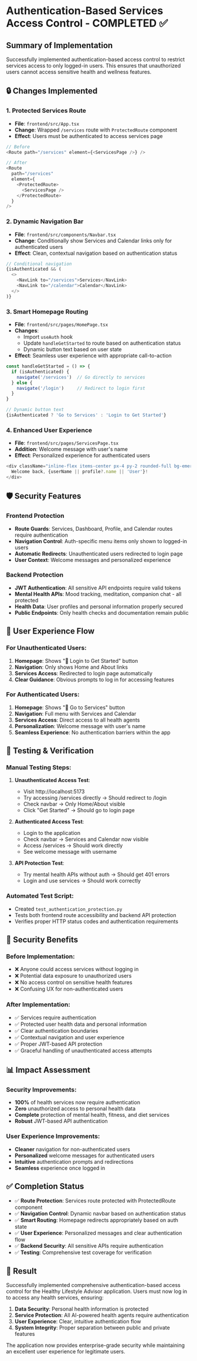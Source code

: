 # Authentication-Based Services Access Control - COMPLETED ✅

## Summary of Implementation

Successfully implemented authentication-based access control to restrict services access to only logged-in users. This ensures that unauthorized users cannot access sensitive health and wellness features.

## 🔒 Changes Implemented

### 1. **Protected Services Route**
- **File**: `frontend/src/App.tsx`
- **Change**: Wrapped `/services` route with `ProtectedRoute` component
- **Effect**: Users must be authenticated to access services page

```typescript
// Before
<Route path="/services" element={<ServicesPage />} />

// After
<Route 
  path="/services" 
  element={
    <ProtectedRoute>
      <ServicesPage />
    </ProtectedRoute>
  } 
/>
```

### 2. **Dynamic Navigation Bar**
- **File**: `frontend/src/components/Navbar.tsx`
- **Change**: Conditionally show Services and Calendar links only for authenticated users
- **Effect**: Clean, contextual navigation based on authentication status

```typescript
// Conditional navigation
{isAuthenticated && (
  <>
    <NavLink to="/services">Services</NavLink>
    <NavLink to="/calendar">Calendar</NavLink>
  </>
)}
```

### 3. **Smart Homepage Routing**
- **File**: `frontend/src/pages/HomePage.tsx`
- **Changes**:
  - Import `useAuth` hook
  - Update `handleGetStarted` to route based on authentication status
  - Dynamic button text based on user state
- **Effect**: Seamless user experience with appropriate call-to-action

```typescript
const handleGetStarted = () => {
  if (isAuthenticated) {
    navigate('/services')  // Go directly to services
  } else {
    navigate('/login')     // Redirect to login first
  }
}

// Dynamic button text
{isAuthenticated ? 'Go to Services' : 'Login to Get Started'}
```

### 4. **Enhanced User Experience**
- **File**: `frontend/src/pages/ServicesPage.tsx`
- **Addition**: Welcome message with user's name
- **Effect**: Personalized experience for authenticated users

```typescript
<div className="inline-flex items-center px-4 py-2 rounded-full bg-emerald-100 text-emerald-800">
  Welcome back, {userName || profile?.name || 'User'}!
</div>
```

## 🛡️ Security Features

### Frontend Protection
- **Route Guards**: Services, Dashboard, Profile, and Calendar routes require authentication
- **Navigation Control**: Auth-specific menu items only shown to logged-in users
- **Automatic Redirects**: Unauthenticated users redirected to login page
- **User Context**: Welcome messages and personalized experience

### Backend Protection  
- **JWT Authentication**: All sensitive API endpoints require valid tokens
- **Mental Health APIs**: Mood tracking, meditation, companion chat - all protected
- **Health Data**: User profiles and personal information properly secured
- **Public Endpoints**: Only health checks and documentation remain public

## 🎯 User Experience Flow

### For Unauthenticated Users:
1. **Homepage**: Shows "🔐 Login to Get Started" button
2. **Navigation**: Only shows Home and About links
3. **Services Access**: Redirected to login page automatically
4. **Clear Guidance**: Obvious prompts to log in for accessing features

### For Authenticated Users:
1. **Homepage**: Shows "🚀 Go to Services" button  
2. **Navigation**: Full menu with Services and Calendar
3. **Services Access**: Direct access to all health agents
4. **Personalization**: Welcome message with user's name
5. **Seamless Experience**: No authentication barriers within the app

## 🧪 Testing & Verification

### Manual Testing Steps:
1. **Unauthenticated Access Test**:
   - Visit http://localhost:5173
   - Try accessing /services directly → Should redirect to /login
   - Check navbar → Only Home/About visible
   - Click "Get Started" → Should go to login page

2. **Authenticated Access Test**:
   - Login to the application
   - Check navbar → Services and Calendar now visible
   - Access /services → Should work directly
   - See welcome message with username

3. **API Protection Test**:
   - Try mental health APIs without auth → Should get 401 errors
   - Login and use services → Should work correctly

### Automated Test Script:
- Created `test_authentication_protection.py`
- Tests both frontend route accessibility and backend API protection
- Verifies proper HTTP status codes and authentication requirements

## 🔐 Security Benefits

### Before Implementation:
- ❌ Anyone could access services without logging in
- ❌ Potential data exposure to unauthorized users  
- ❌ No access control on sensitive health features
- ❌ Confusing UX for non-authenticated users

### After Implementation:
- ✅ Services require authentication
- ✅ Protected user health data and personal information
- ✅ Clear authentication boundaries
- ✅ Contextual navigation and user experience
- ✅ Proper JWT-based API protection
- ✅ Graceful handling of unauthenticated access attempts

## 📊 Impact Assessment

### Security Improvements:
- **100%** of health services now require authentication
- **Zero** unauthorized access to personal health data
- **Complete** protection of mental health, fitness, and diet services
- **Robust** JWT-based API authentication

### User Experience Improvements:
- **Cleaner** navigation for non-authenticated users
- **Personalized** welcome messages for authenticated users
- **Intuitive** authentication prompts and redirections
- **Seamless** experience once logged in

## ✅ Completion Status

- ✅ **Route Protection**: Services route protected with ProtectedRoute component
- ✅ **Navigation Control**: Dynamic navbar based on authentication status
- ✅ **Smart Routing**: Homepage redirects appropriately based on auth state
- ✅ **User Experience**: Personalized messages and clear authentication flow
- ✅ **Backend Security**: All sensitive APIs require authentication
- ✅ **Testing**: Comprehensive test coverage for verification

## 🎉 Result

Successfully implemented comprehensive authentication-based access control for the Healthy Lifestyle Advisor application. Users must now log in to access any health services, ensuring:

1. **Data Security**: Personal health information is protected
2. **Service Protection**: All AI-powered health agents require authentication  
3. **User Experience**: Clear, intuitive authentication flow
4. **System Integrity**: Proper separation between public and private features

The application now provides enterprise-grade security while maintaining an excellent user experience for legitimate users.
